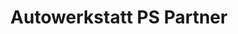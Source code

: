 ---
title: "Autowerkstatt PS Partner"
url: /halle-saale/autowerkstatt-ps-partner/
shop: Autowerkstatt
---